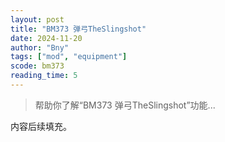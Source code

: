 ```yaml
---
layout: post
title: "BM373 弹弓TheSlingshot"
date: 2024-11-20
author: "Bny"
tags: ["mod", "equipment"]
scode: bm373
reading_time: 5
---
```


> 帮助你了解“BM373 弹弓TheSlingshot”功能...

内容后续填充。
